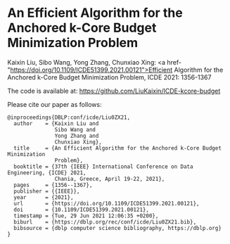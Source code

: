 # An Efficient Algorithm for the Anchored k-Core Budget Minimization Problem
Kaixin Liu, Sibo Wang, Yong Zhang, Chunxiao Xing: <a href-"https://doi.org/10.1109/ICDE51399.2021.00121">Efficient Algorithm for the Anchored k-Core Budget Minimization Problem</a>, ICDE 2021: 1356-1367

The code is available at: https://github.com/LiuKaixin/ICDE-kcore-budget

Please cite our paper as follows:
```
@inproceedings{DBLP:conf/icde/Liu0ZX21,
  author    = {Kaixin Liu and
               Sibo Wang and
               Yong Zhang and
               Chunxiao Xing},
  title     = {An Efficient Algorithm for the Anchored k-Core Budget Minimization
               Problem},
  booktitle = {37th {IEEE} International Conference on Data Engineering, {ICDE} 2021,
               Chania, Greece, April 19-22, 2021},
  pages     = {1356--1367},
  publisher = {{IEEE}},
  year      = {2021},
  url       = {https://doi.org/10.1109/ICDE51399.2021.00121},
  doi       = {10.1109/ICDE51399.2021.00121},
  timestamp = {Tue, 29 Jun 2021 12:06:35 +0200},
  biburl    = {https://dblp.org/rec/conf/icde/Liu0ZX21.bib},
  bibsource = {dblp computer science bibliography, https://dblp.org}
}
```
